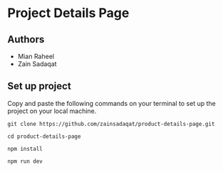 # Project Details Page 

## Authors  
- Mian Raheel   
- Zain Sadaqat  

## Set up project
Copy and paste the following commands on your terminal to set up the project on your local machine.

```
git clone https://github.com/zainsadaqat/product-details-page.git
```

```
cd product-details-page
```

```
npm install
```

```
npm run dev
```
